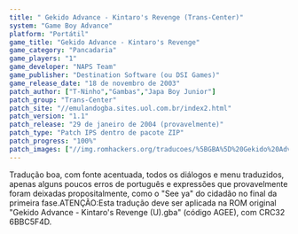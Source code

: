```yaml
---
title: " Gekido Advance - Kintaro's Revenge (Trans-Center)"
system: "Game Boy Advance"
platform: "Portátil"
game_title: "Gekido Advance - Kintaro's Revenge"
game_category: "Pancadaria"
game_players: "1"
game_developer: "NAPS Team"
game_publisher: "Destination Software (ou DSI Games)"
game_release_date: "18 de novembro de 2003"
patch_author: ["T-Ninho","Gambas","Japa Boy Junior"]
patch_group: "Trans-Center"
patch_site: "//emulandogba.sites.uol.com.br/index2.html"
patch_version: "1.1"
patch_release: "29 de janeiro de 2004 (provavelmente)"
patch_type: "Patch IPS dentro de pacote ZIP"
patch_progress: "100%"
patch_images: ["//img.romhackers.org/traducoes/%5BGBA%5D%20Gekido%20Advance%20-%20Kintaro's%20Revenge%20-%20Trans-Center%20-%201.png","//img.romhackers.org/traducoes/%5BGBA%5D%20Gekido%20Advance%20-%20Kintaro's%20Revenge%20-%20Trans-Center%20-%202.png","//img.romhackers.org/traducoes/%5BGBA%5D%20Gekido%20Advance%20-%20Kintaro's%20Revenge%20-%20Trans-Center%20-%203.png"]
---
```

Tradução boa, com fonte acentuada, todos os diálogos e menu traduzidos, apenas alguns poucos erros de português e expressões que provavelmente foram deixadas propositalmente, como o "See ya" do cidadão no final da primeira fase.ATENÇÃO:Esta tradução deve ser aplicada na ROM original "Gekido Advance - Kintaro's Revenge (U).gba" (código AGEE), com CRC32 6BBC5F4D.